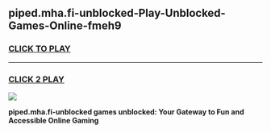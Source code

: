 
## piped.mha.fi-unblocked-Play-Unblocked-Games-Online-fmeh9
<h3>
<a href="https://premium76.site?title=piped.mha.fi-unblocked&ref=25A">CLICK TO PLAY</a></h3>
<hr>

<h3>
<a href="https://premium76.site?title=piped.mha.fi-unblocked&ref=25A">CLICK 2 PLAY</a>
  
</h3>

<a href="https://premium76.site?title=piped.mha.fi-unblocked&ref=25A"><img src="https://clearcache.store/games.png"></a>


**piped.mha.fi-unblocked games unblocked: Your Gateway to Fun and Accessible Online Gaming**
